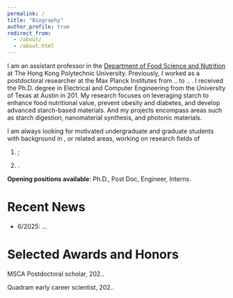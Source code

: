 ```yaml
---
permalink: /
title: "Biography"
author_profile: true
redirect_from: 
  - /about/
  - /about.html
---
```


I am an assistant professor in the [Department of Food Science and Nutrition](https://www.polyu.edu.hk/fsn/) at The Hong Kong Polytechnic University. 
Previously, I worked as a postdoctoral researcher at the Max Planck Institutes from .. to .. . 
I received the Ph.D. degree in Electrical and Computer Engineering from the University of Texas at Austin in 201.
My research focuses on leveraging starch to enhance food nutritional value, prevent obesity and diabetes, and develop advanced starch-based materials. And my projects encompass areas such as starch digestion, nanomaterial synthesis, and photonic materials.

I am always looking for motivated undergraduate and graduate students with background in , or related areas, working on research fields of 

1. ; 

2. . 

**Opening positions available**: Ph.D., Post Doc, Engineer, Interns. 

Recent News
======
* 6/2025: ...



Selected Awards and Honors
======
MSCA Postdoctoral scholar, 202..

Quadram early career scientist, 202..
